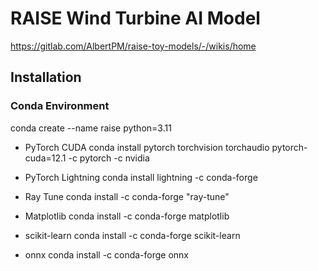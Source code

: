 # RAISE Wind Turbine AI Model

https://gitlab.com/AlbertPM/raise-toy-models/-/wikis/home

## Installation

### Conda Environment

conda create --name raise python=3.11

* PyTorch CUDA
conda install pytorch torchvision torchaudio pytorch-cuda=12.1 -c pytorch -c nvidia

* PyTorch Lightning
conda install lightning -c conda-forge

* Ray Tune
conda install -c conda-forge "ray-tune"

* Matplotlib
conda install -c conda-forge matplotlib

* scikit-learn
conda install -c conda-forge scikit-learn

* onnx
conda install -c conda-forge onnx